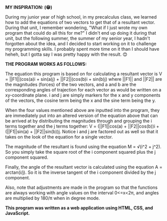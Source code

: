 **MY INSPIRATION: (😁)**

During my junior year of high school, in my precalculus class, we learned how to add the equations of two vectors to get that of a resultant vector. During that unit, I remember wondering, "What if I just wrote my own program that could do all this for me?" I didn't end up doing it during that unit, but the following summer, the summer of my senior year, I hadn't forgotten about the idea, and I decided to start working on it to challenge my programming skills. I probably spent more time on it than I should have heheh, but I gotta say I was pretty happy with the result. 😊

**THE PROGRAM WORKS AS FOLLOWS:**

The equation this program is based on for calculating a resultant vector is V = ||F1||(cos(a)i + sin(a)j) + ||F2||(cos(b)i + sin(b)j) where ||F1|| and ||F2|| are the magnitudes (forces) of the two vectors, and a and b are the corresponding angles of trajection for each vector as would be written on a xy-coordinate plane. i and j are simply markers for the x and y components of the vectors, the cosine term being the x and the sine term being the y.

When the four values mentioned above are inputted into the program, they are immediately put into an altered version of the equation above that can be arrived at by distributing the magnitudes through and grouping the i terms together and the j terms together: V = (||F1||cos(a) + ||F2||cos(b))i + (||F1||sin(a) + ||F2||sin(b))j. Notice i and j are factored out as well so that it takes on the look of the equation for a single vector.

The magnitude of the resultant is found using the equation M = √(i^2 + j^2). So you simply take the square root of the i component squared plus the j component squared.

Finally, the angle of the resultant vector is calculated using the equation A = arctan(i/j). So it is the inverse tangent of the i component divided by the j component.

Also, note that adjustments are made in the program so that the functions are always working with angle values on the interval 0<=x<2π, and angles are multiplied by 180/π when in degree mode.

**This program was written as a web application using HTML, CSS, and JavaScript.**
